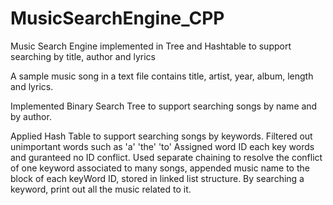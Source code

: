 # MusicSearchEngine_CPP
Music Search Engine implemented in Tree and Hashtable to support searching by title, author and lyrics 

A sample music song in a text file contains title, artist, year, album, length and lyrics.

Implemented Binary Search Tree to support searching songs by name and by author.

Applied Hash Table to support searching songs by keywords. 
Filtered out unimportant words such as 'a' 'the' 'to'
Assigned word ID each key words and guranteed no ID conflict. 
Used separate chaining to resolve the conflict of one keyword associated to many songs,
appended music name to the block of each keyWord ID, stored in linked list structure.
By searching a keyword, print out all the music related to it.
